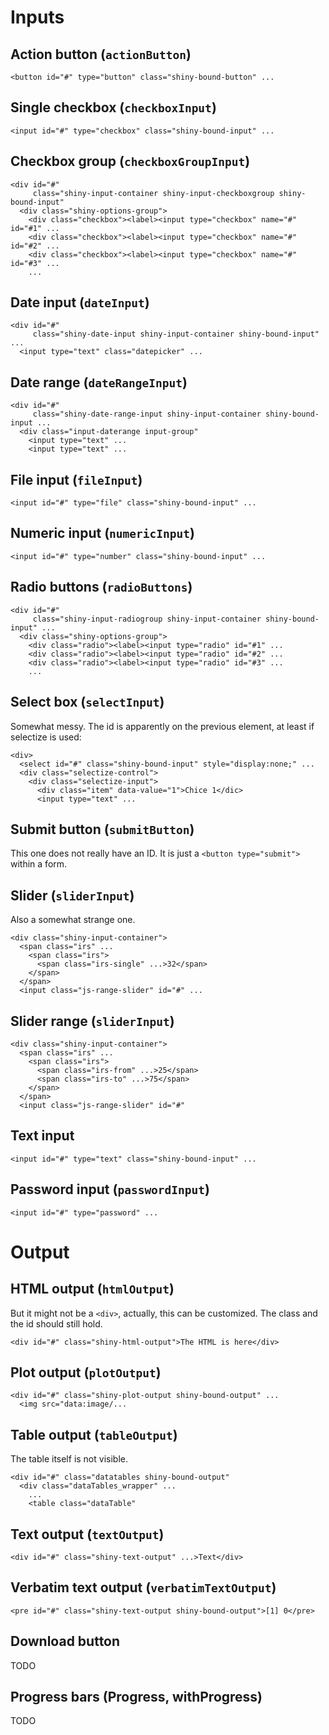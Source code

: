 
# Inputs

## Action button (`actionButton`)

```
<button id="#" type="button" class="shiny-bound-button" ...
```

## Single checkbox (`checkboxInput`)

```
<input id="#" type="checkbox" class="shiny-bound-input" ...
```

## Checkbox group (`checkboxGroupInput`)

```
<div id="#"
     class="shiny-input-container shiny-input-checkboxgroup shiny-bound-input"
  <div class="shiny-options-group">
    <div class="checkbox"><label><input type="checkbox" name="#" id="#1" ...
    <div class="checkbox"><label><input type="checkbox" name="#" id="#2" ...
    <div class="checkbox"><label><input type="checkbox" name="#" id="#3" ...
    ...
```

## Date input (`dateInput`)

```
<div id="#"
     class="shiny-date-input shiny-input-container shiny-bound-input" ...
  <input type="text" class="datepicker" ...
```

## Date range (`dateRangeInput`)

```
<div id="#"
     class="shiny-date-range-input shiny-input-container shiny-bound-input ...
  <div class="input-daterange input-group"
    <input type="text" ...
    <input type="text" ...
```

## File input (`fileInput`)

```
<input id="#" type="file" class="shiny-bound-input" ...
```

## Numeric input (`numericInput`)

```
<input id="#" type="number" class="shiny-bound-input" ...
```

## Radio buttons (`radioButtons`)

```
<div id="#"
     class="shiny-input-radiogroup shiny-input-container shiny-bound-input" ...
  <div class="shiny-options-group">
    <div class="radio"><label><input type="radio" id="#1" ...
    <div class="radio"><label><input type="radio" id="#2" ...
    <div class="radio"><label><input type="radio" id="#3" ...
    ...
```

## Select box (`selectInput`)

Somewhat messy. The id is apparently on the previous element, at least
if selectize is used:

```
<div>
  <select id="#" class="shiny-bound-input" style="display:none;" ...
  <div class="selectize-control">
    <div class="selectize-input">
      <div class="item" data-value="1">Chice 1</dic>
      <input type="text" ...
```

## Submit button (`submitButton`)

This one does not really have an ID. It is just a `<button type="submit">`
within a form.

## Slider (`sliderInput`)

Also a somewhat strange one.

```
<div class="shiny-input-container">
  <span class="irs" ...
    <span class="irs">
      <span class="irs-single" ...>32</span>
    </span>
  </span>
  <input class="js-range-slider" id="#" ...
```

## Slider range (`sliderInput`)

```
<div class="shiny-input-container">
  <span class="irs" ...
    <span class="irs">
	  <span class="irs-from" ...>25</span>
	  <span class="irs-to" ...>75</span>
    </span>
  </span>
  <input class="js-range-slider" id="#"
```

## Text input

```
<input id="#" type="text" class="shiny-bound-input" ...
```

## Password input (`passwordInput`)

```
<input id="#" type="password" ...
```

# Output

## HTML output (`htmlOutput`)

But it might not be a `<div>`, actually, this can be customized.
The class and the id should still hold.

```
<div id="#" class="shiny-html-output">The HTML is here</div>
```

## Plot output (`plotOutput`)

```
<div id="#" class="shiny-plot-output shiny-bound-output" ...
  <img src="data:image/...
```

## Table output (`tableOutput`)

The table itself is not visible.

```
<div id="#" class="datatables shiny-bound-output"
  <div class="dataTables_wrapper" ...
    ...
    <table class="dataTable"
```

## Text output (`textOutput`)

```
<div id="#" class="shiny-text-output" ...>Text</div>
```

## Verbatim text output (`verbatimTextOutput`)

```
<pre id="#" class="shiny-text-output shiny-bound-output">[1] 0</pre>
```

## Download button

TODO

## Progress bars (Progress, withProgress)

TODO
